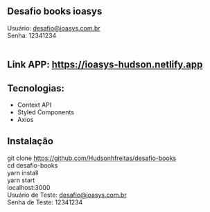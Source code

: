 ## Desafio books ioasys

Usuário: desafio@ioasys.com.br</br>
Senha: 12341234</br></br>

## Link APP: https://ioasys-hudson.netlify.app</br>

## Tecnologias:
- Context API
- Styled Components
- Axios

## Instalação
git clone https://github.com/Hudsonhfreitas/desafio-books</br>
cd desafio-books</br>
yarn install</br>
yarn start</br>
localhost:3000</br>
Usuário de Teste: desafio@ioasys.com.br</br>
Senha de Teste: 12341234</br>
